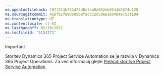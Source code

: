 ```yaml
---
ms.openlocfilehash: f97f213b731d74d8c3ea9d852eb9543d5874d120
ms.sourcegitcommit: 418fa1fe9d605b8faccc2d5dee1b04b4e753f194
ms.translationtype: HT
ms.contentlocale: sl-SI
ms.lasthandoff: 02/10/2021
ms.locfileid: "5151771"
---
```

> [!IMPORTANT]
> Storitev Dynamics 365 Project Service Automation se je razvila v Dynamics 365 Project Operations. Za več informacij glejte [Prehod storitve Project Service Automation](https://dynamics.microsoft.com/en-us/project-service-automation/overview/).

